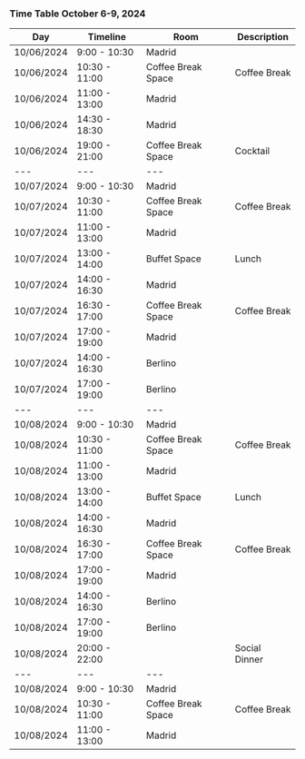 ### Time Table October 6-9, 2024

Day | Timeline | Room | Description
---|---|---|---
10/06/2024 |  9:00 - 10:30 | Madrid |
10/06/2024 | 10:30 - 11:00 | Coffee Break Space | Coffee Break
10/06/2024 | 11:00 - 13:00 | Madrid |
10/06/2024 | 14:30 - 18:30 | Madrid |
10/06/2024 | 19:00 - 21:00 | Coffee Break Space | Cocktail
---|---|---
10/07/2024 |  9:00 - 10:30 | Madrid |
10/07/2024 | 10:30 - 11:00 | Coffee Break Space | Coffee Break
10/07/2024 | 11:00 - 13:00 | Madrid |
10/07/2024 | 13:00 - 14:00 | Buffet Space | Lunch
10/07/2024 | 14:00 - 16:30 | Madrid |
10/07/2024 | 16:30 - 17:00 | Coffee Break Space | Coffee Break
10/07/2024 | 17:00 - 19:00 | Madrid | 
10/07/2024 | 14:00 - 16:30 | Berlino |
10/07/2024 | 17:00 - 19:00 | Berlino | 
---|---|---
10/08/2024 |  9:00 - 10:30 | Madrid |
10/08/2024 | 10:30 - 11:00 | Coffee Break Space | Coffee Break
10/08/2024 | 11:00 - 13:00 | Madrid |
10/08/2024 | 13:00 - 14:00 | Buffet Space | Lunch
10/08/2024 | 14:00 - 16:30 | Madrid |
10/08/2024 | 16:30 - 17:00 | Coffee Break Space | Coffee Break
10/08/2024 | 17:00 - 19:00 | Madrid | 
10/08/2024 | 14:00 - 16:30 | Berlino |
10/08/2024 | 17:00 - 19:00 | Berlino |
10/08/2024 | 20:00 - 22:00 |  | Social Dinner
---|---|---
10/08/2024 |  9:00 - 10:30 | Madrid |
10/08/2024 | 10:30 - 11:00 | Coffee Break Space | Coffee Break
10/08/2024 | 11:00 - 13:00 | Madrid |






